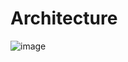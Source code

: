 # Architecture

![image](https://user-images.githubusercontent.com/25029077/193406896-d8729ba3-5ce8-44f8-a312-7742195786ac.png)
